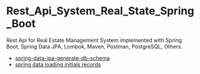 # Rest_Api_System_Real_State_Spring_Boot
Rest Api for Real Estate Management System implemented with Spring Boot, Spring Data JPA, Lombok, Maven, Postman, PostgreSQL, Others.

* [spring-data-jpa-generate-db-schema](https://www.baeldung.com/spring-data-jpa-generate-db-schema)
* [spring data loading initials records](spring-boot-data-sql-and-schema-sql)
